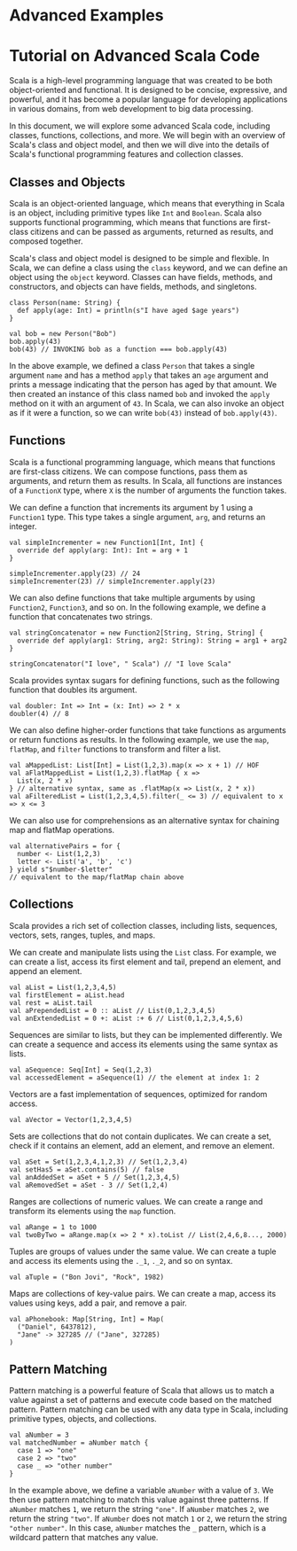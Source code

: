 # Advanced Examples

# Tutorial on Advanced Scala Code

Scala is a high-level programming language that was created to be both object-oriented and functional. It is designed to be concise, expressive, and powerful, and it has become a popular language for developing applications in various domains, from web development to big data processing.

In this document, we will explore some advanced Scala code, including classes, functions, collections, and more. We will begin with an overview of Scala's class and object model, and then we will dive into the details of Scala's functional programming features and collection classes.

## Classes and Objects

Scala is an object-oriented language, which means that everything in Scala is an object, including primitive types like `Int` and `Boolean`. Scala also supports functional programming, which means that functions are first-class citizens and can be passed as arguments, returned as results, and composed together.

Scala's class and object model is designed to be simple and flexible. In Scala, we can define a class using the `class` keyword, and we can define an object using the `object` keyword. Classes can have fields, methods, and constructors, and objects can have fields, methods, and singletons.

```
class Person(name: String) {
  def apply(age: Int) = println(s"I have aged $age years")
}

val bob = new Person("Bob")
bob.apply(43)
bob(43) // INVOKING bob as a function === bob.apply(43)

```

In the above example, we defined a class `Person` that takes a single argument `name` and has a method `apply` that takes an `age` argument and prints a message indicating that the person has aged by that amount. We then created an instance of this class named `bob` and invoked the `apply` method on it with an argument of `43`. In Scala, we can also invoke an object as if it were a function, so we can write `bob(43)` instead of `bob.apply(43)`.

## Functions

Scala is a functional programming language, which means that functions are first-class citizens. We can compose functions, pass them as arguments, and return them as results. In Scala, all functions are instances of a `FunctionX` type, where `X` is the number of arguments the function takes.

We can define a function that increments its argument by 1 using a `Function1` type. This type takes a single argument, `arg`, and returns an integer.

```
val simpleIncrementer = new Function1[Int, Int] {
  override def apply(arg: Int): Int = arg + 1
}

simpleIncrementer.apply(23) // 24
simpleIncrementer(23) // simpleIncrementer.apply(23)

```

We can also define functions that take multiple arguments by using `Function2`, `Function3`, and so on. In the following example, we define a function that concatenates two strings.

```
val stringConcatenator = new Function2[String, String, String] {
  override def apply(arg1: String, arg2: String): String = arg1 + arg2
}

stringConcatenator("I love", " Scala") // "I love Scala"

```

Scala provides syntax sugars for defining functions, such as the following function that doubles its argument.

```
val doubler: Int => Int = (x: Int) => 2 * x
doubler(4) // 8

```

We can also define higher-order functions that take functions as arguments or return functions as results. In the following example, we use the `map`, `flatMap`, and `filter` functions to transform and filter a list.

```
val aMappedList: List[Int] = List(1,2,3).map(x => x + 1) // HOF
val aFlatMappedList = List(1,2,3).flatMap { x =>
  List(x, 2 * x)
} // alternative syntax, same as .flatMap(x => List(x, 2 * x))
val aFilteredList = List(1,2,3,4,5).filter(_ <= 3) // equivalent to x => x <= 3

```

We can also use for comprehensions as an alternative syntax for chaining map and flatMap operations.

```
val alternativePairs = for {
  number <- List(1,2,3)
  letter <- List('a', 'b', 'c')
} yield s"$number-$letter"
// equivalent to the map/flatMap chain above

```

## Collections

Scala provides a rich set of collection classes, including lists, sequences, vectors, sets, ranges, tuples, and maps.

We can create and manipulate lists using the `List` class. For example, we can create a list, access its first element and tail, prepend an element, and append an element.

```
val aList = List(1,2,3,4,5)
val firstElement = aList.head
val rest = aList.tail
val aPrependedList = 0 :: aList // List(0,1,2,3,4,5)
val anExtendedList = 0 +: aList :+ 6 // List(0,1,2,3,4,5,6)

```

Sequences are similar to lists, but they can be implemented differently. We can create a sequence and access its elements using the same syntax as lists.

```
val aSequence: Seq[Int] = Seq(1,2,3)
val accessedElement = aSequence(1) // the element at index 1: 2

```

Vectors are a fast implementation of sequences, optimized for random access.

```
val aVector = Vector(1,2,3,4,5)

```

Sets are collections that do not contain duplicates. We can create a set, check if it contains an element, add an element, and remove an element.

```
val aSet = Set(1,2,3,4,1,2,3) // Set(1,2,3,4)
val setHas5 = aSet.contains(5) // false
val anAddedSet = aSet + 5 // Set(1,2,3,4,5)
val aRemovedSet = aSet - 3 // Set(1,2,4)

```

Ranges are collections of numeric values. We can create a range and transform its elements using the `map` function.

```
val aRange = 1 to 1000
val twoByTwo = aRange.map(x => 2 * x).toList // List(2,4,6,8..., 2000)

```

Tuples are groups of values under the same value. We can create a tuple and access its elements using the `._1`, `._2`, and so on syntax.

```
val aTuple = ("Bon Jovi", "Rock", 1982)

```

Maps are collections of key-value pairs. We can create a map, access its values using keys, add a pair, and remove a pair.

```
val aPhonebook: Map[String, Int] = Map(
  ("Daniel", 6437812),
  "Jane" -> 327285 // ("Jane", 327285)
)

```

## Pattern Matching

Pattern matching is a powerful feature of Scala that allows us to match a value against a set of patterns and execute code based on the matched pattern. Pattern matching can be used with any data type in Scala, including primitive types, objects, and collections.

```
val aNumber = 3
val matchedNumber = aNumber match {
  case 1 => "one"
  case 2 => "two"
  case _ => "other number"
}

```

In the example above, we define a variable `aNumber` with a value of `3`. We then use pattern matching to match this value against three patterns. If `aNumber` matches `1`, we return the string `"one"`. If `aNumber` matches `2`, we return the string `"two"`. If `aNumber` does not match `1` or `2`, we return the string `"other number"`. In this case, `aNumber` matches the `_` pattern, which is a wildcard pattern that matches any value.
